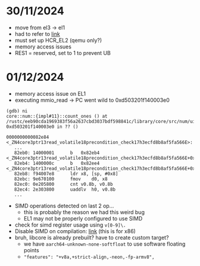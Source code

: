 # 30/11/2024

- move from el3 -> el1
- had to refer to [link](https://s-matyukevich.github.io/raspberry-pi-os/docs/lesson02/rpi-os.html)
- must set up HCR_EL2 (qemu only?)
- memory access issues
- RES1 = reserved, set to 1 to prevent UB


# 01/12/2024
- memory access issue on EL1
- executing mmio_read -> PC went wild to 0xd503201f140003e0
```
(gdb) ni
core::num::{impl#11}::count_ones () at /rustc/eeb90cda1969383f56a2637cbd3037bdf598841c/library/core/src/num/uint_macros.rs:79
0xd503201f140003e0 in ?? ()

0000000000082e84 <_ZN4core3ptr13read_volatile18precondition_check17h3ecfd8b8af5fa566E>:
   ...
   82eb0: 14000001     	b	0x82eb4 <_ZN4core3ptr13read_volatile18precondition_check17h3ecfd8b8af5fa566E+0x30>
   82eb4: 1400000c     	b	0x82ee4 <_ZN4core3ptr13read_volatile18precondition_check17h3ecfd8b8af5fa566E+0x60>
   82eb8: f94007e8     	ldr	x8, [sp, #0x8]
   82ebc: 9e670100     	fmov	d0, x8
   82ec0: 0e205800     	cnt	v0.8b, v0.8b
   82ec4: 2e303800     	uaddlv	h0, v0.8b
   ...
```
- SIMD operations detected on last 2 op...
  - this is probably the reason we had this weird bug
  - EL1 may not be properly configured to use SIMD
- check for simd register usage using `v[0-9]\.`
- Disable SIMD on compilation: [link](https://os.phil-opp.com/disable-simd/) (this is for x86)
- bruh, libcore is already prebuilt? have to create custom target?
  - we have `aarch64-unknown-none-softfloat` to use software floating points
  - `"features": "+v8a,+strict-align,-neon,-fp-armv8",`


